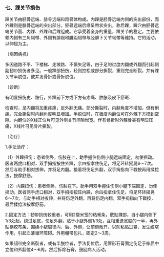 ### 七、踝关节损伤

踝关节由胫骨远端、腓骨远端和距骨体构成。内踝是胫骨远端内侧的突出部份，而外踝则是腓骨远端的突出部分。胫骨远端后缘呈唇状突出，称后踝，踝穴由胫骨远端关节面、内踝、外踝和后踝组成。它承受着全身的重量，踝关节的稳定，主要依赖内侧有三角韧带、外侧有腓跟和腓距韧带与胫腓下关节韧带等维持。它的活动，以伸屈为主。

〔病因病机〕

多因道路不平、下楼梯、走坡路、不慎失足等，由于足的过度内翻或外翻而引起侧副韧带损伤者多见。一般踝部扭伤，轻则拉松或部分撕裂，重则完全断裂，并有踝关节半脱位，或并发骨折或骨折脱位。

〔诊断〕

有明显扭伤史、跛行，外踝前下方或下方有疼痛、肿胀及皮下瘀斑.

检查时，足内翻将加重疼痛，足外翻无痛。部分撕裂时，内翻角度不增加，但有剧痛。完全撕裂时内翻角度明显増加。半脱位时，在极度内翻位可在外髁下方摸到空隙。内翻位的X线正位片可见外侧关节间隙增宽。伴有骨折时外髁骨突有明显压痛，X线片可见骨片撕製。

〔治疗〕

1.手法洽疗：

（1）外踝扭伤：患者侧卧，伤肢在上，助手握住伤侧小腿远端固定，勿使摇动。医者两虎口相对，双手拇指按住外踝，余四指拿住伤足，将足环转摇晃6〜7次。然后与助手相对拔伸，并将足内翻。接着将伤足外翻，双手拇指向下戳按再用揉捻法，按摩舒筋。

（2）内踝扭伤：患者侧卧，伤肢在下。助手用双手握住伤侧小腿下端固定，勿使摇动。医者两手虎口相对，双手拇指按压内踝，余四指拿住伤足，将足环转摇晃6〜7次，与助手相对拔伸，并将伤足外翻，再将伤足内翻，双手拇指向下戳按，最后揉捻法按摩舒筋。

2.固定方法：韧带损伤较重者，可用2厘米宽的粘膏条，敷贴踝部，自小腿内侧下1/3处起，绕过足底，使足外翻，贴于小腿外侧1/3处，互相重迭宽度的一半，再外贴横胶布条，围绕小腿周径内、后、外侧，让前侧敞开，以防粘贴过紧，发生绞窄作用，引起血液循环障碍。外用绷带包扎，固定2〜3周。

如果韧带完全断裂者，或有半脱位者，手法复位后，用管形石膏固定伤足于伸屈中立位和外翻位4〜6周，然后拆除石膏，鼓励病人活动。
